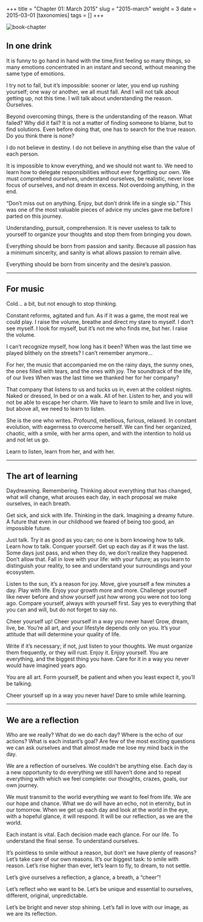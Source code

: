 +++
title = "Chapter 01: March 2015"
slug = "2015-march"
weight = 3
date = 2015-03-01
[taxonomies]
tags = []
+++

![book-chapter](/images/books/oeur/01.jpg)

## In one drink

It is funny to go hand in hand with the time,first feeling so many things, so many emotions concentrated in an instant and second, without meaning the same type of emotions.

I try not to fall, but it’s impossible: sooner or later, you end up rushing yourself; one way or another, we all must fall.
And I will not talk about getting up, not this time. I will talk about understanding the reason. Ourselves.

Beyond overcoming things, there is the understanding of the reason. What failed? Why did it fail? It is not a matter of finding someone to blame, but to find solutions. Even before doing that, one has to search for the true reason. Do you think there is none?

I do not believe in destiny. I do not believe in anything else than the value of each person.

It is impossible to know everything, and we should not want to. We need to learn how to delegate responsibilities without ever forgetting our own.
We must comprehend ourselves, understand ourselves, be realistic, never lose focus of ourselves, and not dream in excess. Not overdoing anything, in the end.

“Don’t miss out on anything. Enjoy, but don’t drink life in a single sip.”
This was one of the most valuable pieces of advice my uncles gave me before I parted on this journey.

Understanding, pursuit, comprehension. It is never useless to talk to yourself to organize your thoughts and stop them from bringing you down.

Everything should be born from passion and sanity. Because all passion has a minimum sincerity, and sanity is what allows passion to remain alive.

Everything should be born from sincerity and the desire’s passion.

---

## For music

Cold… a bit, but not enough to stop thinking.

Constant reforms, agitated and fun. As if it was a game, the most real we could play. I raise the volume, breathe and direct my stare to myself. I don’t see myself. I look for myself, but it’s not me who finds me, but her. I raise the volume.

I can’t recognize myself, how long has it been? When was the last time we played blithely on the streets? I can’t remember anymore…

For her, the music that accompanied me on the rainy days, the sunny ones, the ones filled with tears, and the ones with joy. The soundtrack of the life, of our lives
When was the last time we thanked her for her company?

That company that listens to us and tucks us in, even at the coldest nights. Naked or dressed, In bed or on a walk. All of her.
Listen to her, and you will not be able to escape her charm. We have to learn to smile and live in love, but above all, we need to learn to listen.

She is the one who writes. Profound, rebellious, furious, relaxed. In constant evolution, with eagerness to overcome herself. We can find her organized, chaotic, with a smile, with her arms open, and with the intention to hold us and not let us go.

Learn to listen, learn from her, and with her.

---

## The art of learning

Daydreaming. Remembering. Thinking about everything that has changed, what will change, what arouses each day, in each proposal we make ourselves, in each breath.

Get sick, and sick with life. Thinking in the dark. Imagining a dreamy future. A future that even in our childhood we feared of being too good, an impossible future.

Just talk. Try it as good as you can; no one is born knowing how to talk. Learn how to talk. Conquer yourself. Get up each day as if it was the last. Some days just pass, and when they do, we don’t realize they happened. Don’t allow that. Fall in love with your life: with your future; as you learn to distinguish your reality, to see and understand your surroundings and your ecosystem.

Listen to the sun, it’s a reason for joy. Move, give yourself a few minutes a day. Play with life. Enjoy your growth more and more. Challenge yourself like never before and show yourself just how wrong you were not too long ago. Compare yourself, always with yourself first. Say yes to everything that you can and will, but do not forget to say no.

Cheer yourself up! Cheer yourself in a way you never have! Grow, dream, live, be. You’re all art, and your lifestyle depends only on you. It’s your attitude that will determine your quality of life.

Write if it’s necessary; if not, just listen to your thoughts. We must organize them frequently, or they will rust. Enjoy it. Enjoy yourself. You are everything, and the biggest thing you have. Care for it in a way you never would have imagined years ago.

You are all art. Form yourself, be patient and when you least expect it, you’ll be talking.

Cheer yourself up in a way you never have! Dare to smile while learning.

---

## We are a reflection

Who are we really? What do we do each day? Where is the echo of our actions? What is each instant’s goal? Are few of the most exciting questions we can ask ourselves and that almost made me lose my mind back in the day.

We are a reflection of ourselves. We couldn't be anything else. Each day is a new opportunity to do everything we still haven’t done and to repeat everything with which we feel complete: our thoughts, crazes, goals, our own journey.

We must transmit to the world everything we want to feel from life. We are our hope and chance. What we do will have an echo, not in eternity, but in our tomorrow.
When we get up each day and look at the world in the eye, with a hopeful glance, it will respond. It will be our reflection, as we are the world.

Each instant is vital. Each decision made each glance. For our life. To understand the final sense. To understand ourselves.

It’s pointless to smile without a reason, but don’t we have plenty of reasons? Let’s take care of our own reasons. It’s our biggest task: to smile with reason. Let’s rise higher than ever, let’s learn to fly, to dream, to not settle.

Let’s give ourselves a reflection, a glance, a breath, a “cheer”!

Let’s reflect who we want to be. Let’s be unique and essential to ourselves, different, original, unpredictable.

Let’s be bright and never stop shining. Let’s fall in love with our image, as we are its reflection.
